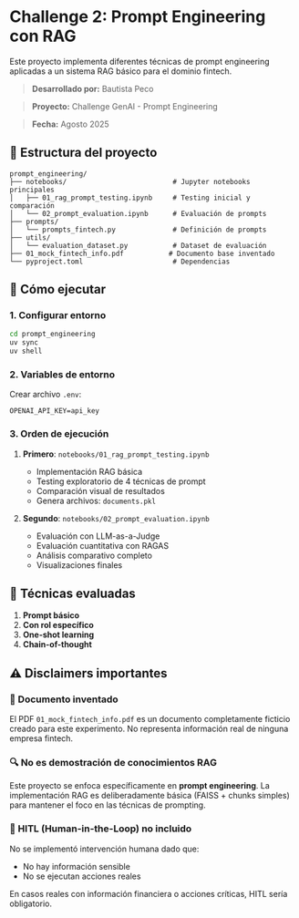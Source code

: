 # Challenge 2: Prompt Engineering con RAG

Este proyecto implementa diferentes técnicas de prompt engineering aplicadas a un sistema RAG básico para el dominio fintech.

> **Desarrollado por:** Bautista Peco

> **Proyecto:** Challenge GenAI - Prompt Engineering

> **Fecha:** Agosto 2025

## 📁 Estructura del proyecto

```
prompt_engineering/
├── notebooks/                          # Jupyter notebooks principales
│   ├── 01_rag_prompt_testing.ipynb     # Testing inicial y comparación
│   └── 02_prompt_evaluation.ipynb      # Evaluación de prompts
├── prompts/
│   └── prompts_fintech.py              # Definición de prompts
├── utils/
│   └── evaluation_dataset.py           # Dataset de evaluación
├── 01_mock_fintech_info.pdf           # Documento base inventado
└── pyproject.toml                      # Dependencias
```

## 🚀 Cómo ejecutar

### 1. Configurar entorno

```bash
cd prompt_engineering
uv sync
uv shell
```

### 2. Variables de entorno

Crear archivo `.env`:
```
OPENAI_API_KEY=api_key
```

### 3. Orden de ejecución

1. **Primero**: `notebooks/01_rag_prompt_testing.ipynb`
   - Implementación RAG básica
   - Testing exploratorio de 4 técnicas de prompt
   - Comparación visual de resultados
   - Genera archivos: `documents.pkl`

2. **Segundo**: `notebooks/02_prompt_evaluation.ipynb`
   - Evaluación con LLM-as-a-Judge
   - Evaluación cuantitativa con RAGAS
   - Análisis comparativo completo
   - Visualizaciones finales

## 🎯 Técnicas evaluadas

1. **Prompt básico**
2. **Con rol específico**
3. **One-shot learning**
4. **Chain-of-thought**

## ⚠️ Disclaimers importantes

### 📄 Documento inventado
El PDF `01_mock_fintech_info.pdf` es un documento completamente ficticio creado para este experimento. No representa información real de ninguna empresa fintech.

### 🔍 No es demostración de conocimientos RAG
Este proyecto se enfoca específicamente en **prompt engineering**. La implementación RAG es deliberadamente básica (FAISS + chunks simples) para mantener el foco en las técnicas de prompting.

### 🚫 HITL (Human-in-the-Loop) no incluido
No se implementó intervención humana dado que:
- No hay información sensible
- No se ejecutan acciones reales

En casos reales con información financiera o acciones críticas, HITL sería obligatorio.